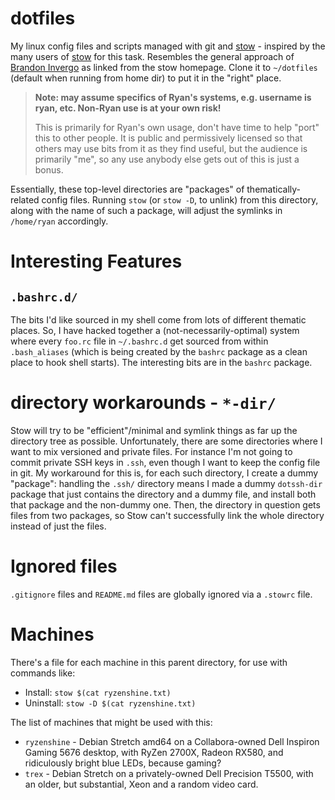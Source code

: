 # dotfiles
My linux config files and scripts managed with git and [stow][] - inspired by the many users of [stow][] for this task.
Resembles the general approach of [Brandon Invergo][] as linked from the stow homepage.
Clone it to `~/dotfiles` (default when running from home dir) to put it in the "right" place.

> **Note: may assume specifics of Ryan's systems, e.g. username is ryan, etc. Non-Ryan use is at your own risk!**
>
> This is primarily for Ryan's own usage, don't have time to help "port" this to other people.
> It is public and permissively licensed so that others may use bits from it as they find useful,
> but the audience is primarily "me", so any use anybody else gets out of this is just a bonus.


Essentially, these top-level directories are "packages" of thematically-related config files.
Running `stow` (or `stow -D`, to unlink) from this directory, along with the name of such a package,
will adjust the symlinks in `/home/ryan` accordingly.

[Brandon Invergo]: http://brandon.invergo.net/news/2012-05-26-using-gnu-stow-to-manage-your-dotfiles.html

# Interesting Features

## `.bashrc.d/`
The bits I'd like sourced in my shell come from lots of different thematic places.
So, I have hacked together a (not-necessarily-optimal) system where
every `foo.rc` file in `~/.bashrc.d` get sourced from within `.bash_aliases`
(which is being created by the `bashrc` package as a clean place to hook shell starts).
The interesting bits are in the `bashrc` package.

# directory workarounds - `*-dir/`
Stow will try to be "efficient"/minimal and symlink things as far up the directory tree as possible.
Unfortunately, there are some directories where I want to mix versioned and private files.
For instance I'm not going to commit private SSH keys in `.ssh`,
even though I want to keep the config file in git.
My workaround for this is, for each such directory, I create a dummy "package":
handling the `.ssh/` directory means I made a dummy `dotssh-dir` package that just contains the directory and a dummy file,
and install both that package and the non-dummy one.
Then, the directory in question gets files from two packages,
so Stow can't successfully link the whole directory instead of just the files.

# Ignored files
`.gitignore` files and `README.md` files are globally ignored via a `.stowrc` file.

# Machines

There's a file for each machine in this parent directory, for use with commands like:

- Install: `stow $(cat ryzenshine.txt)`
- Uninstall: `stow -D $(cat ryzenshine.txt)`

The list of machines that might be used with this:

- `ryzenshine` - Debian Stretch amd64 on a Collabora-owned Dell Inspiron Gaming 5676 desktop, with RyZen 2700X, Radeon RX580, and ridiculously bright blue LEDs, because gaming?
- `trex` - Debian Stretch on a privately-owned Dell Precision T5500, with an older, but substantial, Xeon and a random video card.

[stow]: http://www.gnu.org/software/stow/
